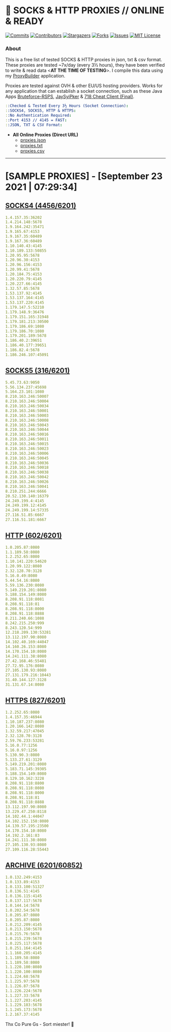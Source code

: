 <!-- MARKDOWN LINKS & IMAGES -->
<!-- https://www.markdownguide.org/basic-syntax/#reference-style-links -->
[contributors-shield]: https://img.shields.io/github/contributors/jetkai/proxy-list?style=for-the-badge
[contributors-url]: https://github.com/jetkai/proxy-list/graphs/contributors
[forks-shield]: https://img.shields.io/github/forks/jetkai/proxy-list?style=for-the-badge
[forks-url]: https://github.com/jetkai/proxy-list/network/members
[stars-shield]: https://img.shields.io/github/stars/jetkai/proxy-list?style=for-the-badge
[stars-url]: https://github.com/jetkai/proxy-list/stargazers
[issues-shield]: https://img.shields.io/github/issues/jetkai/proxy-list?style=for-the-badge
[issues-url]: https://github.com/jetkai/proxy-list/issues
[license-shield]: https://img.shields.io/github/license/jetkai/proxy-list?style=for-the-badge
[license-url]: https://github.com/jetkai/proxy-list/blob/main/LICENSE
[commit-shield]: https://img.shields.io/github/last-commit/jetkai/proxy-list?style=for-the-badge
[commit-url]: https://github.com/jetkai/proxy-list/commits/main

# 🎁 SOCKS & HTTP PROXIES // ONLINE & READY

[![Commits][commit-shield]][commit-url]
[![Contributors][contributors-shield]][contributors-url]
[![Stargazers][stars-shield]][stars-url]
[![Forks][forks-shield]][forks-url]
[![Issues][issues-shield]][issues-url]
[![MIT License][license-shield]][license-url]

### About
This is a free list of tested SOCKS & HTTP proxies in json, txt & csv format. These proxies are tested ~7x/day (every 3½ hours), they have been verified to write & read data <**AT THE TIME OF TESTING**>. I compile this data using my [ProxyBuilder](https://github.com/jetkai/ProxyBuilder) application.

Proxies are tested against OVH & other EU/US hosting providers. Works for any application that can establish a socket connection, such as these Java Apps [Bruteforce-RSPS](https://github.com/KaiBurton/Bruteforce-RSPS), [JaySyiPker](https://github.com/JayArrowz/JaySyiPker) & [718 Cheat Client (Final)](https://github.com/KaiBurton/718-Cheat-Client-Final). 

```yaml
::Checked & Tested Every 3½ Hours (Socket Connection):
::SOCKS4, SOCKS5, HTTP & HTTPS:
::No Authentication Required:
::Port 4153 // 4145 = FAST:
::JSON, TXT & CSV Format:
```

- **All Online Proxies (Direct URL)**
  - [proxies.json](https://raw.githubusercontent.com/jetkai/proxy-list/main/proxies.json)
  - [proxies.txt](https://raw.githubusercontent.com/jetkai/proxy-list/main/proxies.txt)
  - [proxies.csv](https://raw.githubusercontent.com/jetkai/proxy-list/main/proxies.csv)

---

# [SAMPLE PROXIES] - [September 23 2021 | 07:29:34]

## [SOCKS4 (4456/6201)](https://raw.githubusercontent.com/jetkai/proxy-list/main/proxies-socks4.txt)
```yaml
1.4.157.35:36202
1.4.214.148:5678
1.9.164.242:35471
1.9.165.67:4153
1.9.167.35:60489
1.9.167.36:60489
1.10.140.43:4145
1.10.189.133:50855
1.20.95.95:5678
1.20.96.30:4153
1.20.96.156:4153
1.20.99.41:5678
1.20.184.75:4153
1.20.220.79:4145
1.20.227.66:4145
1.32.57.85:5678
1.53.137.92:4145
1.53.137.164:4145
1.53.137.220:4145
1.179.147.5:52210
1.179.148.9:36476
1.179.151.165:31948
1.179.181.213:30500
1.179.186.69:1080
1.179.186.70:1080
1.179.201.189:5678
1.186.40.2:39651
1.186.40.177:39651
1.186.82.4:5678
1.186.246.107:45091
```

## [SOCKS5 (316/6201)](https://raw.githubusercontent.com/jetkai/proxy-list/main/proxies-socks5.txt)
```yaml
5.45.73.63:9050
5.56.134.237:45698
5.164.23.101:1080
8.210.163.246:50007
8.210.163.246:50004
8.210.163.246:50034
8.210.163.246:50001
8.210.163.246:50003
8.210.163.246:50008
8.210.163.246:50043
8.210.163.246:50044
8.210.163.246:50016
8.210.163.246:50011
8.210.163.246:50015
8.210.163.246:50023
8.210.163.246:50006
8.210.163.246:50045
8.210.163.246:50036
8.210.163.246:50018
8.210.163.246:50038
8.210.163.246:50042
8.210.163.246:50026
8.210.163.246:50041
8.210.251.244:6666
20.52.130.140:16379
24.249.199.4:4145
24.249.199.12:4145
24.249.199.14:57335
27.116.51.85:6667
27.116.51.181:6667
```

## [HTTP (602/6201)](https://raw.githubusercontent.com/jetkai/proxy-list/main/proxies-http.txt)
```yaml
1.0.205.87:8080
1.1.189.58:8080
1.2.252.65:8080
1.10.141.220:54620
1.20.99.122:8080
2.32.128.70:3128
5.16.0.49:8080
5.44.54.16:8080
5.59.136.230:8080
5.149.219.201:8080
5.188.154.149:8080
8.208.91.118:8081
8.208.91.118:81
8.208.91.118:8000
8.208.91.118:8888
8.211.240.66:1088
8.242.215.250:999
8.243.120.54:999
12.218.209.130:53281
13.112.197.90:8080
14.102.40.169:44047
14.160.26.153:8080
14.170.154.10:8080
14.241.111.38:8080
27.42.168.46:55481
27.72.95.176:8080
27.105.130.93:8080
27.131.179.216:10443
31.40.144.127:3128
31.131.67.14:8080
```

## [HTTPS (827/6201)](https://raw.githubusercontent.com/jetkai/proxy-list/main/proxies-https.txt)
```yaml
1.2.252.65:8080
1.4.157.35:46944
1.10.187.237:8080
1.20.166.142:8080
1.32.59.217:47045
2.32.128.70:3128
2.59.76.233:53281
5.16.0.77:1256
5.16.0.97:1256
5.130.90.3:8080
5.133.27.61:3129
5.149.219.201:8080
5.183.71.145:39305
5.188.154.149:8080
8.129.10.162:3228
8.208.91.118:8800
8.208.91.118:8080
8.208.91.118:8000
8.208.91.118:81
8.208.91.118:8888
13.112.197.90:8080
13.229.47.250:8118
14.102.44.1:44047
14.102.152.158:8080
14.139.57.195:23500
14.170.154.10:8080
14.192.2.161:83
14.241.111.38:8080
27.105.130.93:8080
27.109.116.28:55443
```

## [ARCHIVE (6201/60852)](https://raw.githubusercontent.com/jetkai/proxy-list/main/archive/working-proxies-history.txt)
```yaml
1.0.132.249:4153
1.0.133.89:4153
1.0.133.100:51327
1.0.136.51:4145
1.0.136.115:4145
1.0.137.117:5678
1.0.144.14:5678
1.0.202.54:5678
1.0.205.87:8080
1.0.205.87:8080
1.0.212.209:4145
1.0.213.150:5678
1.0.215.76:5678
1.0.215.239:5678
1.0.225.117:5678
1.0.251.164:4145
1.1.160.205:4145
1.1.189.58:8080
1.1.189.58:8080
1.1.220.100:8080
1.1.220.100:8080
1.1.224.68:5678
1.1.225.97:5678
1.1.226.87:5678
1.1.226.224:5678
1.1.227.33:5678
1.1.227.203:4145
1.1.229.183:5678
1.1.245.173:5678
1.2.167.37:4145
```



Thx Co Pure Gs - Sort miester! 💟